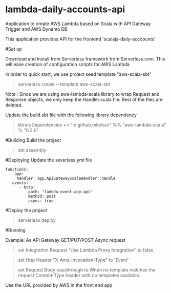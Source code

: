 # lambda-daily-accounts-api
Application to create AWS Lambda based on Scala with API Gateway Trigger and AWS Dynamo DB

This application provides API  for the frontend 'scalajs-daily-acccounts' 

#Set up 

Download and install from Serverless framework from Serverless.com. This will ease creation of configuration scripts for AWS Lambda

In order to quick start, we use project seed template "aws-scala-sbt" 

> serverless create --template aws-scala-sbt

Note : Since we are using aws-lambda-scala library to wrap Request and Response objects, we  only keep the Handler.scala file. Rest of the files are deleted. 

Update the build.sbt file with the following library dependency
> libraryDependencies += "io.github.mkotsur" %% "aws-lambda-scala" % "0.2.0"

#Building
Build the project 
> sbt assembly

#Deploying
Update the severless.yml file
```
functions:
    app:
     handler: app.ApiGatewayScalaHandler::handle
   events:
      - http:
          path: "lambda-event-app-api"
          method: post
          async: true
```

#Deploy the project 

> serverless deploy

#Running

Example: As API Gateway GET/PUT/POST Async request
> set Integration Request "Use Lambda Proxy Integration" to false

> set Http Header "X-Amz-Invocation-Type" to 'Event'

> set Request Body passthrough to When no template matches the request Content-Type header  with no templates available.

Use the URL provided by AWS in the front end app

